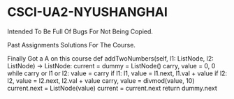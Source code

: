 # CSCI-UA2-NYUSHANGHAI

Intended To Be Full Of Bugs For Not Being Copied.

Past Assignments Solutions For The Course.

Finally Got a A on this course
def addTwoNumbers(self, l1: ListNode, l2: ListNode) -> ListNode:
    current = dummy = ListNode()
    carry, value = 0, 0
    while carry or l1 or l2:
        value = carry
        if l1: l1, value = l1.next, l1.val + value
        if l2: l2, value = l2.next, l2.val + value
        carry, value = divmod(value, 10)
        current.next = ListNode(value)
        current = current.next
        return dummy.next
        
